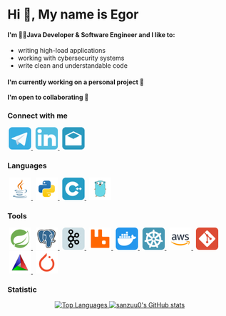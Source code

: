 Hi 👋, My name is Egor
=============

<h4>
    I'm 👨‍💻Java Developer & Software Engineer and I like to:
</h4>

- writing high-load applications
- working with cybersecurity systems
- write clean and understandable code

<h4>
  I'm currently working on a personal project 🚀<br><br>
  I'm open to collaborating 🤝
</h4>


<h3 align="left">Connect with me</h3>

<p>
    <a href="https://t.me/xPoncho" target="_blank" rel="noreferrer" style="margin: 0 3px;">
        <img src="icons/telegram-logo.png" alt="Telegram" width="50" height="50"/>
    </a>
    <a href="https://www.linkedin.com/in/egor-gridnev-625024327/" target="_blank" rel="noreferrer" style="margin: 0 3px;">
        <img src="icons/linkedin-logo.png" alt="LinkedIn" width="50" height="50"/>
    </a>
    <a href="mailto:egnv.work@gmail.com" target="_blank" rel="noreferrer" style="margin: 0 3px;">
        <img src="icons/mail-logo.png" alt="Email" width="50" height="50"/>
    </a>
</p>


<h3 align="left">Languages</h3>

<p>
    <a href="https://www.java.com" target="_blank" rel="noreferrer" style="margin: 0 3px;"> 
        <img src="icons/java-logo.png" alt="java" width="50" height="50"/> 
    </a>
    <a href="https://www.python.org/" target="_blank" rel="noreferrer" style="margin: 0 3px;"> 
        <img src="icons/python-logo.png" alt="python" width="50" height="50"/> 
    </a>
    <a href="https://isocpp.org/" target="_blank" rel="noreferrer" style="margin: 0 3px;"> 
        <img src="icons/cpp-logo.png" alt="cpp" width="50" height="50"/> 
    </a>
    <a href="https://go.dev/" target="_blank" rel="noreferrer" style="margin: 0 3px;"> 
        <img src="icons/golang-logo.png" alt="golang" width="50" height="50"/> 
    </a>
</p>


<h3 align="left">Tools</h3>

<p>
    <a href="https://spring.io/" target="_blank" rel="noreferrer" style="margin: 0 3px;"> 
        <img src="icons/spring-logo.png" alt="spring" width="50" height="50"/> 
    </a>
    <a href="https://www.postgresql.org/" target="_blank" rel="noreferrer" style="margin: 0 3px;"> 
        <img src="icons/postgresql-logo.png" alt="postgresql" width="50" height="50"/> 
    </a>
    <a href="https://kafka.apache.org/" target="_blank" rel="noreferrer" style="margin: 0 3px;"> 
        <img src="icons/kafka-logo.png" alt="kafka" width="50" height="50"/> 
    </a>
    <a href="https://www.rabbitmq.com/" target="_blank" rel="noreferrer" style="margin: 0 3px;"> 
        <img src="icons/rabbitmq-logo.png" alt="rabbitmq" width="50" height="50"/> 
    </a>
    <a href="https://www.docker.com/" target="_blank" rel="noreferrer" style="margin: 0 3px;"> 
        <img src="icons/docker-logo.png" alt="docker" width="50" height="50"/> 
    </a>
    <a href="https://kubernetes.io/" target="_blank" rel="noreferrer" style="margin: 0 3px;"> 
        <img src="icons/k8s-logo.png" alt="k8s" width="50" height="50"/> 
    </a>
    <a href="https://aws.amazon.com/ru/" target="_blank" rel="noreferrer" style="margin: 0 3px;"> 
        <img src="icons/aws-logo.png" alt="aws" width="50" height="50"/> 
    </a>
    <a href="https://git-scm.com/" target="_blank" rel="noreferrer" style="margin: 0 3px;"> 
        <img src="icons/git-logo.png" alt="git" width="50" height="50"/> 
    </a>
    <a href="https://cmake.org/" target="_blank" rel="noreferrer" style="margin: 0 3px;"> 
        <img src="icons/cmake-logo.png" alt="cmake" width="50" height="50"/> 
    </a>
    <a href="https://pytorch.org/" target="_blank" rel="noreferrer" style="margin: 0 3px;"> 
        <img src="icons/pytorch-logo.png" alt="pytorch" width="50" height="50"/> 
    </a>
</p>



<h3>Statistic</h3>

<p align="center"> 
    <a href="https://github.com/xPoncho" align="center">
        <img src="https://github-readme-stats.vercel.app/api/top-langs/?username=xPoncho&langs_count=10&layout=compact&title_color=0891b2&text_color=ffffff&icon_color=0891b2&bg_color=1c1917&hide_border=true&locale=en&custom_title=Top%20Languages" alt="Top Languages" />
    </a>
    <a href="http://www.github.com/xPoncho">
        <img src="https://github-readme-stats.vercel.app/api?username=sanzuu0&show_icons=true&count_private=true&title_color=0891b2&text_color=ffffff&icon_color=0891b2&bg_color=1c1917&hide_border=true&show_icons=true" alt="sanzuu0's GitHub stats" />
    </a>    
</p>

